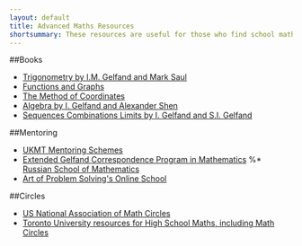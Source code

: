 ```yaml
---
layout: default
title: Advanced Maths Resources
shortsummary: These resources are useful for those who find school math too easy
---
```


##Books
* [Trigonometry by I.M. Gelfand and Mark Saul](http://www.amazon.co.uk/Trigonometry-Gelfand-Mathematical-Seminar-Series/dp/0817639144/ref=pd_sim_14_2?ie=UTF8&refRID=1VY8FAPP02GG5N9D9N3S)
* [Functions and Graphs](http://www.amazon.co.uk/Functions-Graphs-Dover-Books-Mathematics/dp/0486425649/ref=pd_sim_14_1?ie=UTF8&refRID=1JWTSGBF5ZH5ZWYYPMW4)
* [The Method of Coordinates](http://www.amazon.co.uk/The-Method-Coordinates-I-Gelfand/dp/0817635335/ref=pd_sim_14_3?ie=UTF8&refRID=0003622T8SRR1EQEZ8MG)
* [Algebra by I. Gelfand and Alexander Shen](http://www.amazon.co.uk/Algebra-I-Gelfand/dp/0817636773/ref=la_B004LRN7PI_1_1?s=books&ie=UTF8&qid=1435145292&sr=1-1)
* [Sequences Combinations Limits by I. Gelfand and S.I. Gelfand](http://www.amazon.co.uk/Sequences-Combinations-Limits-Dover-Mathematics/dp/0486425665/ref=pd_sim_14_4?ie=UTF8&refRID=0003622T8SRR1EQEZ8MG)

##Mentoring 
* [UKMT Mentoring Schemes](http://www.ukmt.org.uk/mentoring/)
* [Extended Gelfand Correspondence Program in Mathematics](http://www.egcpm.com/what-is-egcpm/)
%* [Russian School of Mathematics](http://www.russianschool.com/)
* [Art of Problem Solving's Online School](http://www.artofproblemsolving.com/school)

##Circles
* [US National Association of Math Circles](http://www.mathcircles.org/)
* [Toronto University resources for High School Maths, including Math Circles](http://www.math.toronto.edu/cms/school-math/)
